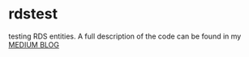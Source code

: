# rdstest

testing RDS entities. A full description of the code can be found in my [MEDIUM BLOG](https://medium.com/p/146856933b5e)